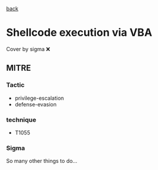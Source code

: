 [back](../index.md)
# Shellcode execution via VBA
Cover by sigma :x: 

## MITRE
### Tactic
  - privilege-escalation
  - defense-evasion

### technique
  - T1055

### Sigma

 So many other things to do...